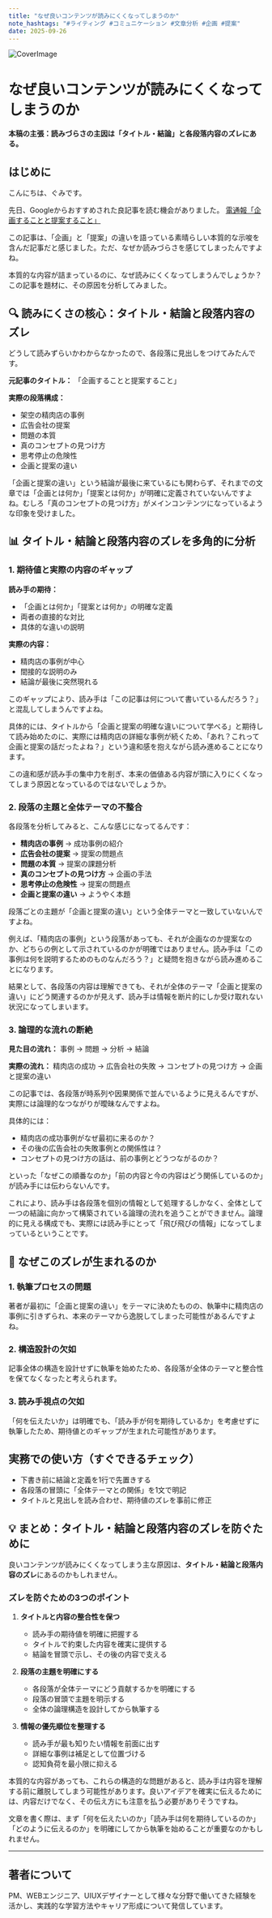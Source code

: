 ```yaml
---
title: "なぜ良いコンテンツが読みにくくなってしまうのか"
note_hashtags: "#ライティング #コミュニケーション #文章分析 #企画 #提案"
date: 2025-09-26
---
```


![CoverImage](images/20250926_why-good-content-becomes-unreadable/20250926_why-good-content-becomes-unreadable.png)

# なぜ良いコンテンツが読みにくくなってしまうのか

**本稿の主張：読みづらさの主因は「タイトル・結論」と各段落内容のズレにある。**

## はじめに

こんにちは、ぐみです。

先日、Googleからおすすめされた良記事を読む機会がありました。
[電通報「企画することと提案すること」](https://dentsu-ho.com/articles/9406)

この記事は、「企画」と「提案」の違いを語っている素晴らしい本質的な示唆を含んだ記事だと感じました。ただ、なぜか読みづらさを感じてしまったんですよね。

本質的な内容が詰まっているのに、なぜ読みにくくなってしまうんでしょうか？この記事を題材に、その原因を分析してみました。

<!-- TOC -->

## 🔍 読みにくさの核心：タイトル・結論と段落内容のズレ

どうして読みずらいかわからなかったので、各段落に見出しをつけてみたんです。

**元記事のタイトル：** 「企画することと提案すること」

**実際の段落構成：**
- 架空の精肉店の事例
- 広告会社の提案
- 問題の本質
- 真のコンセプトの見つけ方
- 思考停止の危険性
- 企画と提案の違い

「企画と提案の違い」という結論が最後に来ているにも関わらず、それまでの文章では「企画とは何か」「提案とは何か」が明確に定義されていないんですよね。むしろ「真のコンセプトの見つけ方」がメインコンテンツになっているような印象を受けました。

## 📊 タイトル・結論と段落内容のズレを多角的に分析

### 1. 期待値と実際の内容のギャップ

**読み手の期待：**
- 「企画とは何か」「提案とは何か」の明確な定義
- 両者の直接的な対比
- 具体的な違いの説明

**実際の内容：**
- 精肉店の事例が中心
- 間接的な説明のみ
- 結論が最後に突然現れる

このギャップにより、読み手は「この記事は何について書いているんだろう？」と混乱してしまうんですよね。

具体的には、タイトルから「企画と提案の明確な違いについて学べる」と期待して読み始めたのに、実際には精肉店の詳細な事例が続くため、「あれ？これって企画と提案の話だったよね？」という違和感を抱えながら読み進めることになります。

この違和感が読み手の集中力を削ぎ、本来の価値ある内容が頭に入りにくくなってしまう原因となっているのではないでしょうか。

### 2. 段落の主題と全体テーマの不整合

各段落を分析してみると、こんな感じになってるんです：

- **精肉店の事例** → 成功事例の紹介
- **広告会社の提案** → 提案の問題点
- **問題の本質** → 提案の課題分析
- **真のコンセプトの見つけ方** → 企画の手法
- **思考停止の危険性** → 提案の問題点
- **企画と提案の違い** → ようやく本題

段落ごとの主題が「企画と提案の違い」という全体テーマと一致していないんですよね。

例えば、「精肉店の事例」という段落があっても、それが企画なのか提案なのか、どちらの例として示されているのかが明確ではありません。読み手は「この事例は何を説明するためのものなんだろう？」と疑問を抱きながら読み進めることになります。

結果として、各段落の内容は理解できても、それが全体のテーマ「企画と提案の違い」にどう関連するのかが見えず、読み手は情報を断片的にしか受け取れない状況になってしまいます。

### 3. 論理的な流れの断絶

**見た目の流れ：**
事例 → 問題 → 分析 → 結論

**実際の流れ：**
精肉店の成功 → 広告会社の失敗 → コンセプトの見つけ方 → 企画と提案の違い


この記事では、各段落が時系列や因果関係で並んでいるように見えるんですが、実際には論理的なつながりが曖昧なんですよね。

具体的には：
- 精肉店の成功事例がなぜ最初に来るのか？
- その後の広告会社の失敗事例との関係性は？
- コンセプトの見つけ方の話は、前の事例とどうつながるのか？

といった「なぜこの順番なのか」「前の内容と今の内容はどう関係しているのか」が読み手には伝わらないんです。

これにより、読み手は各段落を個別の情報として処理するしかなく、全体として一つの結論に向かって構築されている論理の流れを追うことができません。論理的に見える構成でも、実際には読み手にとって「飛び飛びの情報」になってしまっているということです。

## 🤔 なぜこのズレが生まれるのか

### 1. 執筆プロセスの問題
著者が最初に「企画と提案の違い」をテーマに決めたものの、執筆中に精肉店の事例に引きずられ、本来のテーマから逸脱してしまった可能性があるんですよね。

### 2. 構造設計の欠如
記事全体の構造を設計せずに執筆を始めたため、各段落が全体のテーマと整合性を保てなくなったと考えられます。

### 3. 読み手視点の欠如
「何を伝えたいか」は明確でも、「読み手が何を期待しているか」を考慮せずに執筆したため、期待値とのギャップが生まれた可能性があります。

## 実務での使い方（すぐできるチェック）
- 下書き前に結論と定義を1行で先置きする
- 各段落の冒頭に「全体テーマとの関係」を1文で明記
- タイトルと見出しを読み合わせ、期待値のズレを事前に修正

## 💡 まとめ：タイトル・結論と段落内容のズレを防ぐために

良いコンテンツが読みにくくなってしまう主な原因は、**タイトル・結論と段落内容のズレ**にあるのかもしれません。

### ズレを防ぐための3つのポイント

1. **タイトルと内容の整合性を保つ**
   - 読み手の期待値を明確に把握する
   - タイトルで約束した内容を確実に提供する
   - 結論を冒頭で示し、その後の内容で支える

2. **段落の主題を明確にする**
   - 各段落が全体テーマにどう貢献するかを明確にする
   - 段落の冒頭で主題を明示する
   - 全体の論理構造を設計してから執筆する

3. **情報の優先順位を整理する**
   - 読み手が最も知りたい情報を前面に出す
   - 詳細な事例は補足として位置づける
   - 認知負荷を最小限に抑える

本質的な内容があっても、これらの構造的な問題があると、読み手は内容を理解する前に離脱してしまう可能性があります。良いアイデアを確実に伝えるためには、内容だけでなく、その伝え方にも注意を払う必要がありそうですね。

文章を書く際は、まず「何を伝えたいのか」「読み手は何を期待しているのか」「どのように伝えるのか」を明確にしてから執筆を始めることが重要なのかもしれません。

---

## 著者について

PM、WEBエンジニア、UIUXデザイナーとして様々な分野で働いてきた経験を活かし、実践的な学習方法やキャリア形成について発信しています。